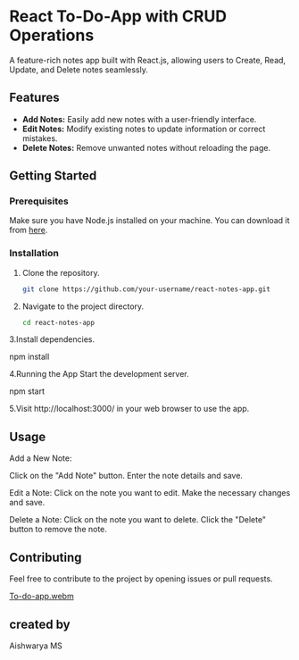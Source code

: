 
# React To-Do-App with CRUD Operations

A feature-rich notes app built with React.js, allowing users to Create, Read, Update, and Delete notes seamlessly.

## Features

- **Add Notes:** Easily add new notes with a user-friendly interface.
- **Edit Notes:** Modify existing notes to update information or correct mistakes.
- **Delete Notes:** Remove unwanted notes without reloading the page.

## Getting Started

### Prerequisites

Make sure you have Node.js installed on your machine. You can download it from [here](https://nodejs.org/).

### Installation

1. Clone the repository.

   ```bash
   git clone https://github.com/your-username/react-notes-app.git

2. Navigate to the project directory.
   ```bash
   cd react-notes-app

3.Install dependencies.
 
   npm install

4.Running the App
Start the development server.
  
   npm start

5.Visit http://localhost:3000/ in your web browser to use the app.

## Usage
Add a New Note:

Click on the "Add Note" button.
Enter the note details and save.

Edit a Note:
Click on the note you want to edit.
Make the necessary changes and save.

Delete a Note:
Click on the note you want to delete.
Click the "Delete" button to remove the note.

## Contributing
Feel free to contribute to the project by opening issues or pull requests. 

[To-do-app.webm](https://github.com/aishwarya-art/To-Do-App/assets/113532088/2da8ecab-c6c0-44bd-ad69-bf3477a75683)

## created by 
Aishwarya MS
